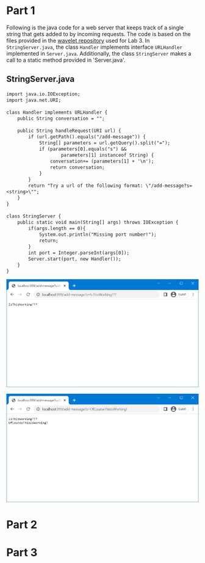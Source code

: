 # Part 1

Following is the java code for a web server that keeps track of a single string that gets added to by incoming requests. The code is based on the files provided in the  [wavelet repository](https://github.com/ucsd-cse15l-f22/wavelet) used for Lab 3. In `StringServer.java`, the class `Handler` implements interface `URLHandler` implemented in `Server.java`. Additionally, the class `StringServer` makes a call to a static method provided in 'Server.java'.

## StringServer.java

```
import java.io.IOException;
import java.net.URI;

class Handler implements URLHandler {
    public String conversation = "";

    public String handleRequest(URI url) {
        if (url.getPath().equals("/add-message")) {
            String[] parameters = url.getQuery().split("=");
            if (parameters[0].equals("s") &&
                    parameters[1] instanceof String) {
                conversation+= (parameters[1] + '\n');
                return conversation;
            }
        }
        return "Try a url of the following format: \"/add-message?s=<string>\"";
    }
}

class StringServer {
    public static void main(String[] args) throws IOException {
        if(args.length == 0){
            System.out.println("Missing port number!");
            return;
        }
        int port = Integer.parseInt(args[0]);
        Server.start(port, new Handler());
    }
}
```

![Image](a3.jpg)

![Image](b3.jpg)


# Part 2

# Part 3
